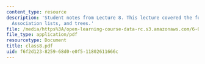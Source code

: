 ```yaml
---
content_type: resource
description: 'Student notes from Lecture 8. This lecture covered the following topics:
  Association lists, and trees.'
file: /media/https%3A/open-learning-course-data-rc.s3.amazonaws.com/6-090-building-programming-experience-a-lead-in-to-6-001-january-iap-2005/f6f2d123825968d0e0f511802611666c_class8.pdf
file_type: application/pdf
resourcetype: Document
title: class8.pdf
uid: f6f2d123-8259-68d0-e0f5-11802611666c
---
```

